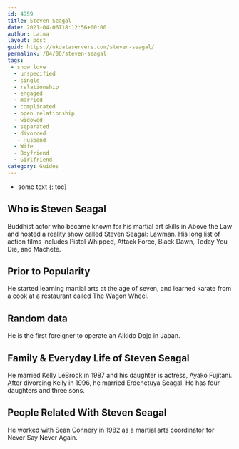 ```yaml
---
id: 4959
title: Steven Seagal
date: 2021-04-06T18:12:56+00:00
author: Laima
layout: post
guid: https://ukdataservers.com/steven-seagal/
permalink: /04/06/steven-seagal
tags:
 - show love
  - unspecified
  - single
  - relationship
  - engaged
  - married
  - complicated
  - open relationship
  - widowed
  - separated
  - divorced
   - Husband
  - Wife
  - Boyfriend
  - Girlfriend
category: Guides
---
```


* some text
{: toc}


## Who is Steven Seagal
                  
                  
                  
Buddhist actor who became known for his martial art skills in Above the Law and hosted a reality show called Steven Seagal: Lawman. His long list of action films includes Pistol Whipped, Attack Force, Black Dawn, Today You Die, and Machete.
                  
              
            
              
            
                
                
                
## Prior to Popularity
                  
                  
                  
He started learning martial arts at the age of seven, and learned karate from a cook at a restaurant called The Wagon Wheel.
                  
              
            
              
            
                
                
                
## Random data
                  
                  
                  
He is the first foreigner to operate an Aikido Dojo in Japan.
                  
              
            
              
            
                
                
                
## Family & Everyday Life of Steven Seagal
                  
                  
                  
He married Kelly LeBrock in 1987 and his daughter is actress, Ayako Fujitani. After divorcing Kelly in 1996, he married Erdenetuya Seagal. He has four daughters and three sons.
                  
              
            
              
            
                
                
                
## People Related With Steven Seagal
                  
                  
                  
He worked with Sean Connery in 1982 as a martial arts coordinator for Never Say Never Again.
                  
              
            
              
            
                
              
            
              
              
            
            
              
            
          
          
          